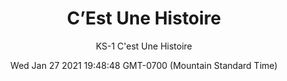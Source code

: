 ---
category: "wall-covering"
date: Wed Jan 27 2021 19:48:48 GMT-0700 (Mountain Standard Time)
description: "null"
designer: "Kitty Sabatier"
href: "https://www.areaenvironments.com/kitty-sabatier"
image_primary: "./img/KS_Est+Une+Histoire_Art.jpg"
image_secondary: "./img/KS_Est+Une+Histoire_Interior.jpg"
image_thumb: "./img/Kitty+Sabatier.png"
manufacturer: "Area Environments"
slug: "/manufacturers/area-environments/wall-covering/c-est-une-histoire"
slug_destination: area-environments,
subtitle: "KS-1 C'est Une Histoire"
tags:
  - "area-environments"
  - "wall-covering"
title: "C’Est Une Histoire"
---